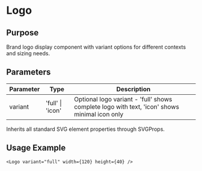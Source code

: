 # Logo

## Purpose

Brand logo display component with variant options for different contexts and sizing needs.

## Parameters

| Parameter | Type             | Description                                                                                  |
| --------- | ---------------- | -------------------------------------------------------------------------------------------- |
| variant   | 'full' \| 'icon' | Optional logo variant - 'full' shows complete logo with text, 'icon' shows minimal icon only |

Inherits all standard SVG element properties through SVGProps<SVGSVGElement>.

## Usage Example

```tsx
<Logo variant="full" width={120} height={40} />
```
